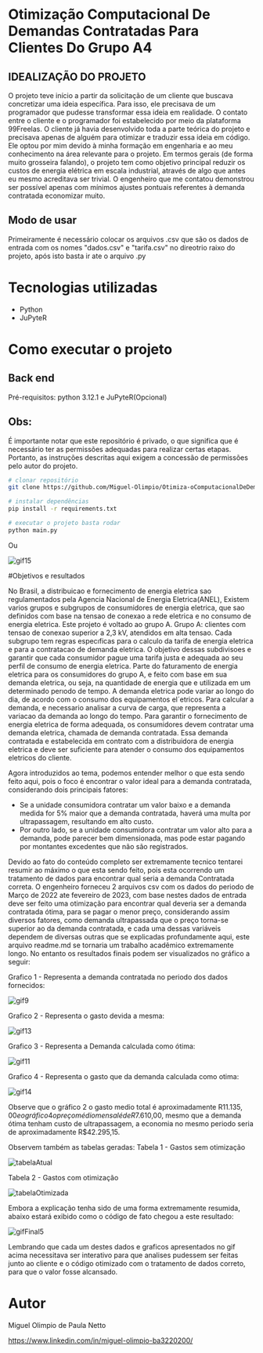 #  Otimização Computacional De Demandas Contratadas Para Clientes Do Grupo A4

## IDEALIZAÇÃO DO PROJETO

O projeto teve início a partir da solicitação de um cliente que buscava concretizar uma ideia específica. Para isso, ele precisava de um programador que pudesse transformar essa ideia em realidade. O contato entre o cliente e o programador foi estabelecido por meio da plataforma 99Freelas. O cliente já havia desenvolvido toda a parte teórica do projeto e precisava apenas de alguém para otimizar e traduzir essa ideia em código. Ele optou por mim devido à minha formação em engenharia e ao meu conhecimento na área relevante para o projeto. Em termos gerais (de forma muito grosseira falando), o projeto tem como objetivo principal reduzir os custos de energia elétrica em escala industrial, através de algo que antes eu mesmo acreditava ser trivial. O engenheiro que me contatou demonstrou ser possível apenas com mínimos ajustes pontuais referentes à demanda contratada economizar muito.

## Modo de usar
Primeiramente é necessário colocar os arquivos .csv que são os dados de entrada com os nomes "dados.csv" e "tarifa.csv" no direotrio raixo do projeto, após isto basta ir ate o arquivo .py

# Tecnologias utilizadas

- Python
- JuPyteR
  
# Como executar o projeto

## Back end
Pré-requisitos: python 3.12.1 e JuPyteR(Opcional)

## Obs:

É importante notar que este repositório é privado, o que significa que é necessário ter as permissões adequadas para realizar certas etapas. Portanto, as instruções descritas aqui exigem a concessão de permissões pelo autor do projeto.

```bash
# clonar repositório
git clone https://github.com/Miguel-Olimpio/Otimiza-oComputacionalDeDemandasContratadasParaClientesDoGrupoA4.git

# instalar dependências
pip install -r requirements.txt

# executar o projeto basta rodar 
python main.py
```
Ou

![gif15](https://github.com/Miguel-Olimpio/Otimiza-oComputacionalDeDemandasContratadasParaClientesDoGrupoA4/assets/107503116/3a1fe4a8-8775-436c-a1cd-48952669260b)

#Objetivos e resultados

No Brasil, a distribuicao e fornecimento de energia eletrica sao regulamentados pela Agencia Nacional de Energia Eletrica(ANEL), Existem varios grupos e subgrupos
de consumidores de energia eletrica, que sao definidos com base na tensao de conexao a rede eletrica e no consumo de energia eletrica.
Este projeto é voltado ao grupo A.
Grupo A: clientes com tensao de conexao superior a 2,3 kV, atendidos em alta tensao.
Cada subgrupo tem regras especıficas para o calculo da tarifa de energia eletrica e para a contratacao de demanda eletrica. O objetivo dessas subdivisoes e garantir 
que cada consumidor pague uma tarifa justa e adequada ao seu perfil de consumo de energia eletrica.
Parte do faturamento de energia eletrica para os consumidores do grupo A, e feito com base em sua demanda eletrica, ou seja, na quantidade de energia que e utilizada em
um determinado perıodo de tempo. A demanda eletrica pode variar ao longo do dia, de acordo com o consumo dos equipamentos el´etricos. Para calcular a demanda, e necessario
analisar a curva de carga, que representa a variacao da demanda ao longo do tempo.
Para garantir o fornecimento de energia eletrica de forma adequada, os consumidores devem contratar uma demanda eletrica, chamada de demanda contratada. Essa demanda
contratada e estabelecida em contrato com a distribuidora de energia eletrica e deve ser suficiente para atender o consumo dos equipamentos eletricos do cliente.

Agora introduzidos ao tema, podemos entender melhor o que esta sendo feito aqui, pois o foco é encontrar o valor ideal para a demanda contratada, considerando dois principais fatores:
- Se a unidade consumidora contratar um valor baixo e a demanda medida for 5% maior que a demanda contratada, haverá uma multa por ultrapassagem, resultando em alto custo.
- Por outro lado, se a unidade consumidora contratar um valor alto para a demanda, pode parecer bem dimensionada, mas pode estar pagando por montantes excedentes que não são registrados.

Devido ao fato do conteúdo completo ser extremamente tecnico tentarei resumir ao máximo o que esta sendo feito, pois esta ocorrendo um tratamento de dados para encontrar
qual seria a demanda Contratada correta.
O engenheiro forneceu 2 arquivos csv com os dados do periodo de Março de 2022 ate fevereiro de 2023, com base nestes dados de entrada deve ser feito uma otimização para
encontrar qual deveria ser a demanda contratada ótima, para se pagar o menor preço, considerando assim diversos fatores, como demanda ultrapassada que o preço torna-se
superior ao da demanda contratada, e cada uma dessas variáveis dependem de diversas outras que se explicadas profundamente aqui, este arquivo readme.md se tornaria um
trabalho acadêmico extremamente longo. No entanto os resultados finais podem ser visualizados no gráfico a seguir:

Grafico 1 - Representa a demanda contratada no periodo dos dados fornecidos:

![gif9](https://github.com/Miguel-Olimpio/Otimiza-oComputacionalDeDemandasContratadasParaClientesDoGrupoA4/assets/107503116/35168163-4b18-4d47-9fc5-79fd12b4f3c8)

Grafico 2 - Representa o gasto devida a mesma:

![gif13](https://github.com/Miguel-Olimpio/Otimiza-oComputacionalDeDemandasContratadasParaClientesDoGrupoA4/assets/107503116/768eef54-b5e9-49d4-8c92-fb5c4281d86f)

Grafico 3 - Representa a Demanda calculada como ótima:

![gif11](https://github.com/Miguel-Olimpio/Otimiza-oComputacionalDeDemandasContratadasParaClientesDoGrupoA4/assets/107503116/dcc78f78-794f-4653-a19e-54cce593f10b)

Grafico 4 - Representa o gasto que da demanda calculada como otima:

![gif14](https://github.com/Miguel-Olimpio/Otimiza-oComputacionalDeDemandasContratadasParaClientesDoGrupoA4/assets/107503116/c0ba1691-1788-4ecb-beee-df7930693498)

Observe que o gráfico 2 o gasto medio total é aproximadamente R$11.135,00 e o gráfico 4 o preço médio mensal é de R$7.610,00, mesmo que a demanda ótima tenham
custo de ultrapassagem, a economia no mesmo periodo seria de aproximadamente R$42.295,15.

Observem também as tabelas geradas:
Tabela 1 - Gastos sem otimização

![tabelaAtual](https://github.com/Miguel-Olimpio/Otimiza-oComputacionalDeDemandasContratadasParaClientesDoGrupoA4/assets/107503116/abaf6ba4-0a78-4a7e-817e-029222a710b8)

Tabela 2 - Gastos com otimização

![tabelaOtimizada](https://github.com/Miguel-Olimpio/Otimiza-oComputacionalDeDemandasContratadasParaClientesDoGrupoA4/assets/107503116/fb9cc4e9-3a86-423c-b877-19ea46ff2691)

Embora a explicação tenha sido de uma forma extremamente resumida, abaixo estará exibido como o código de fato chegou a este resultado:

![gifFinal5](https://github.com/Miguel-Olimpio/Otimiza-oComputacionalDeDemandasContratadasParaClientesDoGrupoA4/assets/107503116/bb5c8571-614c-48ee-8b93-1912a0559b55)

Lembrando que cada um destes dados e graficos apresentados no gif acima necessitava ser interativo para que analises pudessem ser feitas junto ao cliente e o código otimizado com o tratamento de dados correto, para que o valor fosse alcansado.

# Autor

Miguel Olimpio de Paula Netto

https://www.linkedin.com/in/miguel-olimpio-ba3220200/
